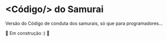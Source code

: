 # <Código/> do Samurai
Versão do Código de conduta dos samurais, só que para programadores...

🚧 Em construção :) 🚧
